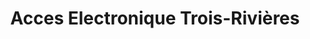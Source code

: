 ---
title: "Acces Electronique Trois-Rivières"
url: /trois-rivieres/acces-electronique-trois-rivieres/
shop: Radiotechnik
---